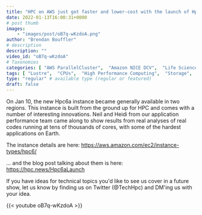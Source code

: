 ```yaml
---
title: "HPC on AWS just got faster and lower-cost with the launch of Hpc6a"
date: 2022-01-13T16:00:31+0000
# post thumb
images:
    - "images/post/oB7q-wKzdoA.png"
author: "Brendan Bouffler"
# description
description: ""
video_id: "oB7q-wKzdoA"
# Taxonomies
categories: [ "AWS ParallelCluster",  "Amazon NICE DCV",  "Life Sciences", ]
tags: [ "Lustre",  "CPUs",  "High Performance Computing",  "Storage",  "GPUs",  "AMD Milan",  "DCV",  "HPC",  "ParallelCluster",  "EC2",  "Covid-19",  "vizualization",  "Schedulers",  "Hpc6a",  "virtualization",  "techshorts", ]
type: "regular" # available type (regular or featured)
draft: false
---
```


On Jan 10, the new Hpc6a instance became generally available in two regions. This instance is built from the ground up for HPC and comes with a number of interesting innovations. Neil and Heidi from our application performance team came along to show results from real analyses of real codes running at tens of thousands of cores, with some of the hardest applications on Earth.

The instance details are here: https://aws.amazon.com/ec2/instance-types/hpc6/

... and the blog post talking about them is here: https://hpc.news/Hpc6aLaunch

If you have ideas for technical topics you'd like to see us cover in a future show, let us know by finding us on Twitter (@TechHpc) and DM'ing us with your idea.

{{< youtube oB7q-wKzdoA >}}